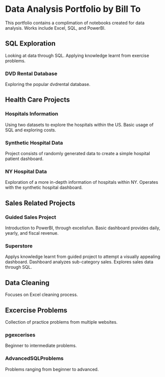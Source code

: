 # Data Analysis Portfolio by Bill To

This portfolio contains a complimation of notebooks created for data analysis. Works include Excel, SQL, and PowerBI.
## SQL Exploration
Looking at data through SQL. Applying knowledge learnt from exercise problems.
### DVD Rental Database
Exploring the popular dvdrental database.

## Health Care Projects
### Hospitals Information
Using two datasets to explore the hospitals within the US. 
Basic usage of SQL and exploring costs.
### Synthetic Hospital Data 
Project consists of randomly generated data to create a simple hospital patient dashboard.
### NY Hospital Data
Exploration of a more in-depth information of hospitals within NY. Operates with the synthetic hospital dashboard.

## Sales Related Projects
### Guided Sales Project
Introduction to PowerBI, through excelisfun. Basic dashboard provides daily, yearly, and fiscal revenue.
### Superstore 
Applys knowledge learnt from guided project to attempt a visually appealing dashboard. Dashboard analyzes sub-category sales. 
Explores sales data through SQL.

## Data Cleaning
Focuses on Excel cleaning process.
## Excercise Problems
Collection of practice problems from multiple websites.
### pgexcerises
Beginner to intermediate problems.
### AdvancedSQLProblems
Problems ranging from beginner to advanced.
